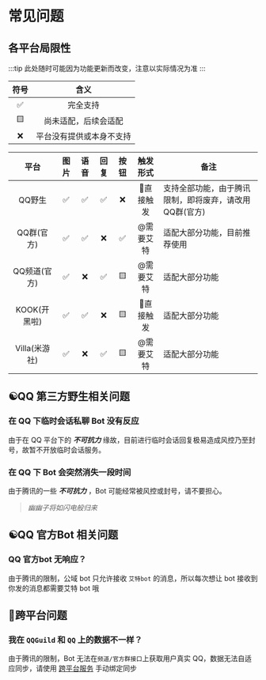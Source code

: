 # 常见问题

## 各平台局限性

:::tip
此处随时可能因为功能更新而改变，注意以实际情况为准
:::

| 符号  |           含义           |
| :---: | :----------------------: |
|   ✅   |         完全支持         |
|   🟨   |   尚未适配，后续会适配   |
|   ❌   | 平台没有提供或本身不支持 |

|     平台      | 图片  | 语音  | 回复  | 按钮  | 触发形式  | 备注                                                   |
| :-----------: | :---: | :---: | :---: | :---: | :-------: | ------------------------------------------------------ |
|    QQ野生     |   ✅   |   ✅   |   ✅   |   ❌   | 🐝直接触发 | 支持全部功能，由于腾讯限制，即将废弃，请改用QQ群(官方) |
|  QQ群(官方)   |   ✅   |   ✅   |   ❌   |   ✅   | @需要艾特 | 适配大部分功能，目前推荐使用                 |
| QQ频道(官方)  |   ✅   |   ❌   |   ✅   |   🟨   | @需要艾特 | 适配大部分功能                                         |
| KOOK(开黑啦)  |   ✅   |   ✅   |   ❌   |   🟨   | 🐝直接触发 | 适配大部分功能                                         |
| Villa(米游社) |   ✅   |   ❌   |   ✅   |   🟨   | @需要艾特 | 适配大部分功能                                         |

## ☯️QQ 第三方野生相关问题

### 在 QQ 下临时会话私聊 Bot 没有反应

由于在 QQ 平台下的 ***不可抗力*** 缘故，目前进行临时会话回复极易造成风控乃至封号，故暂不开放临时会话服务。

### 在 QQ 下 Bot 会突然消失一段时间

由于腾讯的一些 ***不可抗力*** ，Bot 可能经常被风控或封号，请不要担心。

> *幽幽子将如闪电般归来*

## ☯️QQ 官方Bot 相关问题

### QQ 官方bot 无响应？

由于腾讯的限制，公域 bot 只允许接收 `艾特bot` 的消息，所以每次想让 bot 接收到你发的消息都需要艾特 bot 哦

## 🐝跨平台问题

### 我在 `QQGuild` 和 `QQ` 上的数据不一样？

由于腾讯的限制，Bot 无法在`频道/官方群接口`上获取用户真实 QQ，数据无法自适应同步，请使用 [跨平台服务](../function/admin/platform.md) 手动绑定同步
